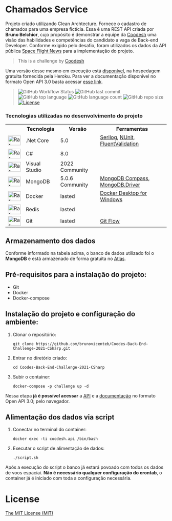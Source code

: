 # Chamados Service

Projeto criado utilizando Clean Archtecture. Fornece o cadastro de chamados para uma empresa fictícia.
Essa é uma REST API criada por **Bruno Belchior**, cujo propósito é demonstrar a equipe da [Coodesh](https://coodesh.com/) uma visão das habilidades e competências do candidato a vaga de Back-end Developer. Conforme exigido pelo desafio, foram utilizados os dados da API pública [Space Flight News](https://api.spaceflightnewsapi.net/v3/documentation) para a implementação do projeto.

>  This is a challenge by [Coodesh](https://coodesh.com/)

Uma versão desse mesmo em execução está [disponível](https://coodesh-backend-challenge.herokuapp.com), na hospedagem gratuita fornecida pela Heroku. Para ver a documentação disponível no formato Open API 3.0 basta acessar [esse link](https://coodesh-backend-challenge.herokuapp.com/swagger/index.html).

>  ![GitHub Workflow Status](https://img.shields.io/github/workflow/status/brunovicenteb/Coodes-Back-End-Challenge-2021-CSharp/Build-Tests-Coverlet-DeployHeroku) ![GitHub last commit](https://img.shields.io/github/last-commit/brunovicenteb/Coodes-Back-End-Challenge-2021-CSharp) ![GitHub top language](https://img.shields.io/github/languages/top/brunovicenteb/Coodes-Back-End-Challenge-2021-CSharp) ![GitHub language count](https://img.shields.io/github/languages/count/brunovicenteb/Coodes-Back-End-Challenge-2021-CSharp) ![GitHub repo size](https://img.shields.io/github/repo-size/brunovicenteb/Coodes-Back-End-Challenge-2021-CSharp) [![License](https://img.shields.io/badge/license-MIT-green)](./LICENSE) 

### Tecnologias utilizadas no desenvolvimento do projeto

<table>
  <tr>
    <th></th>
    <th>Tecnologia</th>
    <th>Versão</th>
    <th>Ferramentas</th>    
  </tr>
  <tr>
    <td><img align="center" alt="Rafa-Csharp" height="30" width="40" src="https://icongr.am/devicon/dot-net-original.svg?size=40"></td>
    <td>.Net Core</td>
    <td>5.0</td>
    <td><a href="https://serilog.net">Serilog</a>, <a href="https://nunit.org">NUnit</a>, <a href="https://fluentvalidation.net">FluentValidation</a></td>
  </tr>
  <tr>
    <td><img align="center" alt="Rafa-Csharp" height="30" width="40" src="https://icongr.am/devicon/csharp-original.svg?size=40"></td>
    <td>C#</td>
    <td>8.0</td>
    <td></td>
  </tr>    
  <tr>
    <td><img align="center" alt="Rafa-Csharp" height="30" width="40" src="https://icongr.am/devicon/visualstudio-plain.svg?size=40"></td>
    <td>Visual Studio</td>
    <td>2022 Community</td>
    <td></td>
  </tr>    
  <tr>
    <td><img align="center" alt="Rafa-Csharp" height="30" width="40" src="https://icongr.am/devicon/mongodb-original.svg?size=40"></td>
    <td>MongoDB</td>
    <td>5.0.6 Community</td>
    <td><a href="https://docs.mongodb.com/compass/current">MongoDB Compass</a>, <a href="https://docs.mongodb.com/drivers/csharp">MongoDB.Driver</a></td>    
  </tr>
  <tr>
    <td><img align="center" alt="Rafa-Csharp" height="30" width="40" src="https://icongr.am/devicon/docker-original.svg?size=40"></td>
    <td>Docker</td>
    <td>lasted</td>
    <td><a href="https://hub.docker.com/editions/community/docker-ce-desktop-windows">Docker Desktop for Windows</a></td>    
  </tr>
  <tr>
    <td><img align="center" alt="Rafa-Csharp" height="30" width="40" src="https://icongr.am/devicon/redis-original-wordmark.svg?size=40"></td>
    <td>Redis</td>
    <td>lasted</td>
    <td></td>    
  </tr>
  <tr>
    <td><img align="center" alt="Rafa-Csharp" height="30" width="40" src="https://icongr.am/devicon/git-original.svg?size=40"></td>
    <td>Git</td>
    <td>lasted</td>
    <td><a href="https://github.com/nvie/gitflow">Git Flow</a></td>    
  </tr>  
</table>

## Armazenamento dos dados

Conforme informado na tabela acima, o banco de dados utilizado foi o **MongoDB** e está armazenado de forma gratuita no [Atlas](https://www.mongodb.com/cloud/atlas).

## Pré-requisitos para a instalação do projeto:

+ Git
+ Docker
+ Docker-compose

## Instalação do projeto e configuração do ambiente:

1. Clonar o repositório:

   `
   git clone https://github.com/brunovicenteb/Coodes-Back-End-Challenge-2021-CSharp.git
   `

2. Entrar no diretório criado:

   `
   cd Coodes-Back-End-Challenge-2021-CSharp
   `

4. Subir o container:

   `
   docker-compose -p challenge up -d
   `
  
Nessa etapa **já é possível acessar** a [API](http://localhost:8000/) e a [documentação](http://localhost:8000/swagger/index.html) no formato Open API 3.0; pelo navegador.

## Alimentação dos dados via script

1. Conectar no terminal do container:

   `
   docker exec -ti coodesh.api /bin/bash
   `
   
2. Executar o script de alimentação de dados:

   `
   ./script.sh
   `

Após a execução do script o banco já estará povoado com todos os dados de voos espaciai. **Não é necessário qualquer configuração do crontab**, o container já é iniciado com toda a configuração necessária.

# License

[The MIT License (MIT)](LICENSE)